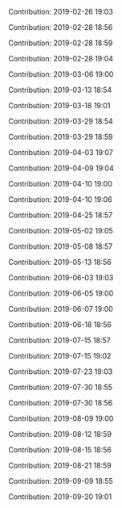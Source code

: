 Contribution: 2019-02-26 19:03

Contribution: 2019-02-28 18:56

Contribution: 2019-02-28 18:59

Contribution: 2019-02-28 19:04

Contribution: 2019-03-06 19:00

Contribution: 2019-03-13 18:54

Contribution: 2019-03-18 19:01

Contribution: 2019-03-29 18:54

Contribution: 2019-03-29 18:59

Contribution: 2019-04-03 19:07

Contribution: 2019-04-09 19:04

Contribution: 2019-04-10 19:00

Contribution: 2019-04-10 19:06

Contribution: 2019-04-25 18:57

Contribution: 2019-05-02 19:05

Contribution: 2019-05-08 18:57

Contribution: 2019-05-13 18:56

Contribution: 2019-06-03 19:03

Contribution: 2019-06-05 19:00

Contribution: 2019-06-07 19:00

Contribution: 2019-06-18 18:56

Contribution: 2019-07-15 18:57

Contribution: 2019-07-15 19:02

Contribution: 2019-07-23 19:03

Contribution: 2019-07-30 18:55

Contribution: 2019-07-30 18:56

Contribution: 2019-08-09 19:00

Contribution: 2019-08-12 18:59

Contribution: 2019-08-15 18:56

Contribution: 2019-08-21 18:59

Contribution: 2019-09-09 18:55

Contribution: 2019-09-20 19:01


